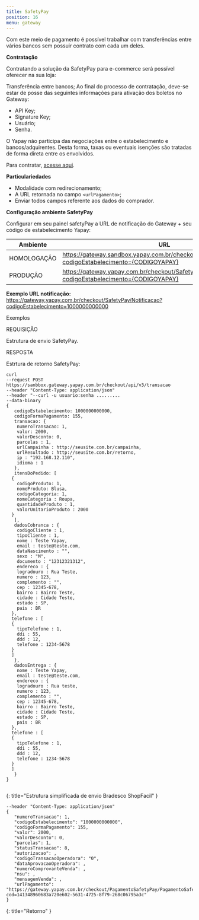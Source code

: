 ```yaml
---
title: SafetyPay
position: 16
menu: gateway
---
```



Com este meio de pagamento é possível trabalhar com transferências entre vários bancos sem possuir contrato com cada um deles.

**Contratação**

Contratando a solução da SafetyPay para e-commerce será possível oferecer na sua loja:

Transferência entre bancos;
Ao final do processo de contratação, deve-se estar de posse das seguintes informações para ativação dos boletos no Gateway:

* API Key;
* Signature Key;
* Usuário;
* Senha.

O Yapay não participa das negociações entre o estabelecimento e bancos/adquirentes. Desta forma, taxas ou eventuais isenções são tratadas de forma direta entre os envolvidos.

Para contratar, <a href="http://www.safetypay.com/pt/produtos-e-solucoes/pagamento-online/" target="_blank" class="linkPadraoVerde">acesse aqui</a>.



**Particulariedades**

* Modalidade com redirecionamento;
* A URL retornada no campo `<urlPagamento>`;
* Enviar todos campos referente aos dados do comprador.


**Configuração ambiente SafetyPay**

Configurar em seu painel safetyPay a URL de notificação do Gateway + seu código de estabelecimento Yapay:


| Ambiente    | URL                                                                                                    |
|-------------|--------------------------------------------------------------------------------------------------------|
| HOMOLOGAÇÃO | https://gateway.sandbox.yapay.com.br/checkout/SafetyPay/Notificacao?codigoEstabelecimento={CODIGOYAPAY} |
| PRODUÇÃO    | https://gateway.yapay.com.br/checkout/SafetyPay/Notificacao?codigoEstabelecimento={CODIGOYAPAY}   |


**Exemplo URL notificação:** https://gateway.yapay.com.br/checkout/SafetyPay/Notificacao?codigoEstabelecimento=1000000000000


Exemplos

REQUISIÇÃO

Estrutura de envio SafetyPay.

RESPOSTA

Estrtura de retorno SafetyPay:

~~~text
curl
--request POST https://sanbbox.gateway.yapay.com.br/checkout/api/v3/transacao
--header "Content-Type: application/json"
--header "--curl -u usuario:senha .........
--data-binary
{
   codigoEstabelecimento: 1000000000000,
   codigoFormaPagamento: 155,
   transacao: {
    numeroTransacao: 1,
    valor: 2000,
    valorDesconto: 0,
    parcelas : 1,
    urlCampainha : http://seusite.com.br/campainha,
    urlResultado : http://seusite.com.br/retorno,
    ip : "192.168.12.110",
    idioma : 1
   },
   itensDoPedido: [
  {
    codigoProduto: 1,
    nomeProduto: Blusa,
    codigoCategoria: 1,
    nomeCategoria : Roupa,
    quantidadeProduto : 1,
    valorUnitarioProduto : 2000
  }
   ],
   dadosCobranca : {
    codigoCliente : 1,
    tipoCliente : 1,
    nome : Teste Yapay,
    email : teste@teste.com,
    dataNascimento : "",
    sexo : "M",
    documento : "12312321312",
    endereco : {
    logradouro : Rua Teste,
    numero : 123,
    complemento : "",
    cep : 12345-678,
    bairro : Bairro Teste,
    cidade : Cidade Teste,
    estado : SP,
    pais : BR
  },
  telefone : [
  {
    tipoTelefone : 1,
    ddi : 55,
    ddd : 12,
    telefone : 1234-5678
  }
  ]
   },
   dadosEntrega : {
    nome : Teste Yapay,
    email : teste@teste.com,
    endereco : {
    logradouro : Rua teste,
    numero : 123,
    complemento : "",
    cep : 12345-678,
    bairro : Bairro Teste,
    cidade : Cidade Teste,
    estado : SP,
    pais : BR
  },
  telefone : [
  {
    tipoTelefone : 1,
    ddi : 55,
    ddd : 12,
    telefone : 1234-5678
  }
  ]
   }
}


~~~
{: title="Estrutura simplificada de envio Bradesco ShopFacil" }

~~~text
--header "Content-Type: application/json"
{
   "numeroTransacao": 1,
   "codigoEstabelecimento": "1000000000000",
   "codigoFormaPagamento": 155,
   "valor": 2000,
   "valorDesconto": 0,
   "parcelas": 1,
   "statusTransacao": 8,
   "autorizacao": ,
   "codigoTransacaoOperadora": "0",
   "dataAprovacaoOperadora": ,
   "numeroComprovanteVenda": ,
   "nsu": ,
   "mensagemVenda": ,
   "urlPagamento": "https://gateway.yapay.com.br/checkout/PagamentoSafetyPay/PagamentoSafetyPay.do?cod=141348960683a720e602-5631-4725-8f79-268c06795a3c"
}
~~~
{: title="Retorno" }




